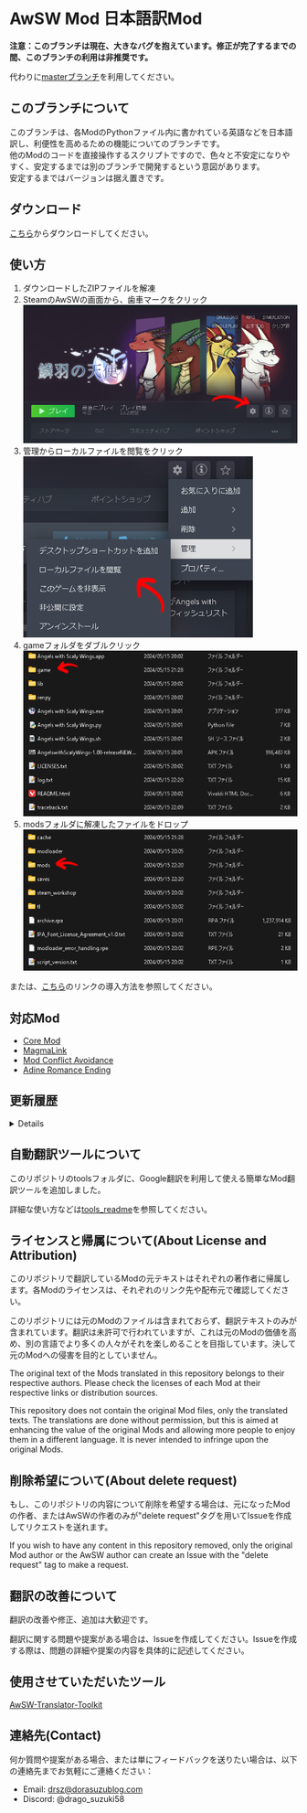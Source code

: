 # AwSW Mod 日本語訳Mod

**注意：このブランチは現在、大きなバグを抱えています。修正が完了するまでの間、このブランチの利用は非推奨です。**

代わりに[masterブランチ](https://github.com/drago-suzuki58/AwSWMod-Japanese/tree/master)を利用してください。

## このブランチについて

このブランチは、各ModのPythonファイル内に書かれている英語などを日本語訳し、利便性を高めるための機能についてのブランチです。  
他のModのコードを直接操作するスクリプトですので、色々と不安定になりやすく、安定するまでは別のブランチで開発するという意図があります。  
安定するまではバージョンは据え置きです。

## ダウンロード

[こちら](https://github.com/drago-suzuki58/AwSWMod-Japanese/archive/refs/heads/master.zip)からダウンロードしてください。

## 使い方

1. ダウンロードしたZIPファイルを解凍
2. SteamのAwSWの画面から、歯車マークをクリック  
   ![画像1](readme_images/image_1.png)
3. 管理からローカルファイルを閲覧をクリック  
   ![画像2](readme_images/image_2.png)
4. gameフォルダをダブルクリック  
   ![画像3](readme_images/image_3.png)
5. modsフォルダに解凍したファイルをドロップ  
   ![画像4](readme_images/image_4.png)

または、[こちら](https://konaominecraftmod.hatenablog.com/entry/awswmod)のリンクの導入方法を参照してください。

## 対応Mod

- [Core Mod](https://steamcommunity.com/sharedfiles/filedetails/?id=1305731599)
- [MagmaLink](https://steamcommunity.com/sharedfiles/filedetails/?id=2594080243)
- [Mod Conflict Avoidance](https://steamcommunity.com/sharedfiles/filedetails/?id=2961467898)
- [Adine Romance Ending](https://steamcommunity.com/sharedfiles/filedetails/?id=1368945061)

## 更新履歴

<details>

- 2024/05/15 : v0.1
  - [Adine Romance Ending](https://steamcommunity.com/sharedfiles/filedetails/?id=1368945061)の翻訳を追加
- 2024/05/16 : v0.1.1
  - 本編の翻訳パッチを追加
- 2024/05/16 : v0.2
  - Core modの翻訳を追加
- 2024/05/16 : v0.3
  - [Mod Conflict Avoidance](https://steamcommunity.com/sharedfiles/filedetails/?id=2961467898)の翻訳を追加
- 2024/05/16 : v0.4
  - [MagmaLink](https://steamcommunity.com/sharedfiles/filedetails/?id=2594080243)の翻訳を追加
- 2024/05/16 : v0.4.1
  - Pythonで動く自動翻訳ツールを追加
    詳細は[tools_readme](tools/tools_readme.md)を参照
- 2024/05/16 : v0.4.2
  - 自動翻訳ツールの一部の問題を解消

</details>

## 自動翻訳ツールについて

このリポジトリのtoolsフォルダに、Google翻訳を利用して使える簡単なMod翻訳ツールを追加しました。

詳細な使い方などは[tools_readme](tools/tools_readme.md)を参照してください。

## ライセンスと帰属について(About License and Attribution)

このリポジトリで翻訳しているModの元テキストはそれぞれの著作者に帰属します。各Modのライセンスは、それぞれのリンク先や配布元で確認してください。

このリポジトリには元のModのファイルは含まれておらず、翻訳テキストのみが含まれています。翻訳は未許可で行われていますが、これは元のModの価値を高め、別の言語でより多くの人々がそれを楽しめることを目指しています。決して元のModへの侵害を目的としていません。

The original text of the Mods translated in this repository belongs to their respective authors. Please check the licenses of each Mod at their respective links or distribution sources.

This repository does not contain the original Mod files, only the translated texts. The translations are done without permission, but this is aimed at enhancing the value of the original Mods and allowing more people to enjoy them in a different language. It is never intended to infringe upon the original Mods.

## 削除希望について(About delete request)

もし、このリポジトリの内容について削除を希望する場合は、元になったModの作者、またはAwSWの作者のみが"delete request"タグを用いてIssueを作成してリクエストを送れます。

If you wish to have any content in this repository removed, only the original Mod author or the AwSW author can create an Issue with the "delete request" tag to make a request.

## 翻訳の改善について

翻訳の改善や修正、追加は大歓迎です。

翻訳に関する問題や提案がある場合は、Issueを作成してください。Issueを作成する際は、問題の詳細や提案の内容を具体的に記述してください。

## 使用させていただいたツール

[AwSW-Translator-Toolkit](https://github.com/4onen/AwSW-Translator-Toolkit)

## 連絡先(Contact)

何か質問や提案がある場合、または単にフィードバックを送りたい場合は、以下の連絡先までお気軽にご連絡ください：

- Email: [drsz@dorasuzublog.com](mailto:drsz@dorasuzublog.com)
- Discord: @drago_suzuki58
